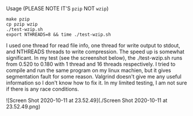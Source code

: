 Usage (PLEASE NOTE IT'S `pzip` NOT `wzip`)

```shell
make pzip
cp pzip wzip
./test-wzip.sh
export NTHREADS=8 && time ./test-wzip.sh
```



I used one thread for read file info, one thread for write output to stdout, and NTHREADS threads to write compression. The speed up is somewhat significant. In my test (see the screenshot below), the ./test-wzip.sh runs from 0.520 to 0.180 with 1 thread and 16 threads respectively. I tried to compile and run the same program on my linux machien, but it gives segmentation fault for some reason. Valgrind doesn't give me any useful information so I don't know how to fix it. In my limited testing, I am not sure if there is any race conditions. 

![Screen Shot 2020-10-11 at 23.52.49](./Screen Shot 2020-10-11 at 23.52.49.png)